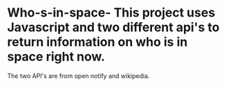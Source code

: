 # Who-s-in-space- This project uses Javascript and two different api's to return information on who is in space right now.
The two API's are from open notify and wikipedia.
